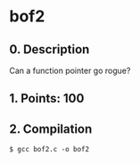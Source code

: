 # bof2

## 0. Description

Can a function pointer go rogue?

## 1. Points: 100

## 2. Compilation

```
$ gcc bof2.c -o bof2
```
